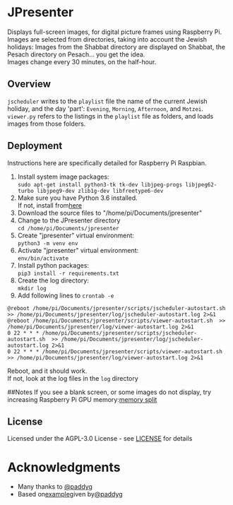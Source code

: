 # JPresenter
Displays full-screen images, for digital picture frames using Raspberry Pi.<br>
Images are selected from directories, taking into account the Jewish holidays: Images from the Shabbat directory are displayed on Shabbat, the Pesach directory on Pesach... you get the idea.<br>
Images change every 30 minutes, on the half-hour.

## Overview
```jscheduler``` writes to the ```playlist``` file the name of the current Jewish holiday, and the day 'part': ```Evening```, ```Morning```, ```Afternoon```, and ```Motzei```.   
```viewer.py``` refers to the listings in the ```playlist``` file as folders, and loads images from those folders.

## Deployment
Instructions here are specifically detailed for Raspberry Pi Raspbian.
1. Install system image packages:<br>
```sudo apt-get install python3-tk tk-dev libjpeg-progs libjpeg62-turbo libjpeg9-dev zlib1g-dev libfreetype6-dev```
1. Make sure you  have Python 3.6 installed.<br>
If not, install from[here](https://gist.github.com/dschep/24aa61672a2092246eaca2824400d37f)
1. Download the source files to "/home/pi/Documents/jpresenter"
1. Change to the JPresenter directory<br> ```cd /home/pi/Documents/jpresenter```
1. Create "jpresenter" virtual environment:<br> ```python3 -m venv env```
1. Activate "jpresenter" virtual environment:<br> ```env/bin/activate```
1. Install python packages:<br> ```pip3 install -r requirements.txt```
1. Create the log directory:<br> ```mkdir log```
1. Add following lines to ```crontab -e```
```
@reboot /home/pi/Documents/jpresenter/scripts/jscheduler-autostart.sh  >> /home/pi/Documents/jpresenter/log/jscheduler-autostart.log 2>&1
@reboot /home/pi/Documents/jpresenter/scripts/viewer-autostart.sh  >> /home/pi/Documents/jpresenter/log/viewer-autostart.log 2>&1
0 22 * * * /home/pi/Documents/jpresenter/scripts/jscheduler-autostart.sh  >> /home/pi/Documents/jpresenter/log/jscheduler-autostart.log 2>&1
0 22 * * * /home/pi/Documents/jpresenter/scripts/viewer-autostart.sh  >> /home/pi/Documents/jpresenter/log/viewer-autostart.log 2>&1
```
Reboot, and it should work.<br>
If not, look at the log files in the ```log``` directory

##Notes
If you see a blank screen, or some images do not display, try increasing Raspberry Pi GPU memory:[memory split](https://www.raspberrypi.org/documentation/configuration/raspi-config.md)

## License
Licensed under the AGPL-3.0 License - see [LICENSE](LICENSE) for details

# Acknowledgments
* Many thanks to [@paddyg](https://www.raspberrypi.org/forums/memberlist.php?mode=viewprofile&u=9640)
* Based on[example](https://www.raspberrypi.org/forums/viewtopic.php?t=80229#p986846)given by[@paddyg](https://www.raspberrypi.org/forums/memberlist.php?mode=viewprofile&u=9640) 
